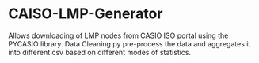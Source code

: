 # CAISO-LMP-Generator
Allows downloading of LMP nodes from CASIO ISO portal using the PYCASIO library.
Data Cleaning.py pre-process the data and aggregates it into different csv based on different modes of statistics.
